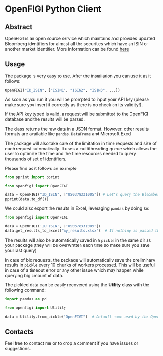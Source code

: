 # OpenFIGI Python Client

## Abstract

OpenFIGI is an open source service which maintains and provides updated Bloomberg identifiers for almost all the 
securities which have an ISIN or another market identifier. More information can be 
found [here](https://www.openfigi.com/about/aboutus)

## Usage

The package is very easy to use. After the installation you can use it as it follows:

```python
OpenFIGI("ID_ISIN", ["ISIN1", "ISIN2", "ISIN3", ...])
```

As soon as you run it you will be prompted to input your API key (please make sure you insert it correctly as there is
no check on its validity!).

If the API key typed is valid, a request will be submitted to the OpenFIGI database and the results will be parsed.

The class returns the raw data in a JSON format. However, other results formats are available like `pandas.DataFrame` 
and Microsoft Excel

The package will also take care of the limitation in time requests and size of each request automatically. 
It uses a multithreading queue which allows the user to optimize the time and the time resources needed to query 
thousands of set of identifiers.

Please find as it follows an example
```python
from pprint import pprint

from openfigi import OpenFIGI

data = OpenFIGI("ID_ISIN", ["US0378331005"]) # Let's query the Bloomberg identifiers for Apple Inc. given its ISIN
pprint(data.to_df())
```

We could also export the results in Excel, leveraging `pandas` by doing so:

```python
from openfigi import OpenFIGI

data = OpenFIGI('ID_ISIN', ["US0378331005"])
data.get_results_to_excel("my_results.xlsx")  # If nothing is passed then the file will be saved as results.xlsx
```

The results will also be automatically saved in a `pickle` in the same dir as your package (they will be overwritten 
each time so make sure you save your last query)

In case of big requests, the package will automatically save the preliminary results in `pickle` every 10 chunks of
workers processed. This will be useful in case of a timeout error or any other issue which may happen while querying
big amount of data.

The pickled data can be easily recovered using the **Utility** class with the following command:

```python
import pandas as pd

from openfigi import Utility

data = Utility.from_pickle("OpenFIGI")  # Default name used by the OpenFIGI class (please omit the .pickled extension)
```

## Contacts

Feel free to contact me or to drop a comment if you have issues or suggestions.
